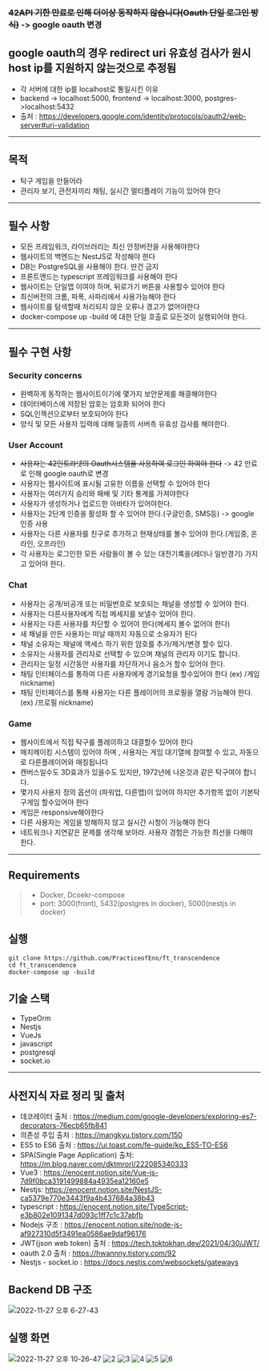 ### ~~42API 기한 만료로 인해 더이상 동작하지 않습니다(Oauth 단일 로그인 방식)~~ -> google oauth 변경
## google oauth의 경우 redirect uri 유효성 검사가 원시 host ip를 지원하지 않는것으로 추정됨
- 각 서버에 대한 ip를 localhost로 통일시킨 이유
- backend -> localhost:5000, frontend -> localhost:3000, postgres->localhost:5432
- 출처 : https://developers.google.com/identity/protocols/oauth2/web-server#uri-validation

----------------------

## 목적
- 탁구 게임을 만들어라
- 관리자 보기, 관전자끼리 채팅, 실시간 멀티플레이 기능이 있어야 한다

----------------------- 
## 필수 사항
- 모든 프레임워크, 라이브러리는 최신 안정버전을 사용해야한다
- 웹사이트의 백엔드는 NestJS로 작성해야 한다
- DB는 PostgreSQL을 사용해야 한다. 딴건 금지
- 프론트엔드는 typescript 프레임워크를 사용해야 한다
- 웹사이트는 단일앱 이여야 하며, 뒤로가기 버튼을 사용할수 있어야 한다
- 최신버전의 크롬, 파폭, 사파리에서 사용가능해야 한다
- 웹사이트를 탐색할때 처리되지 않은 오류나 경고가 없어야한다
- docker-compose up -build 에 대한 단일 호출로 모든것이 실행되어야 한다.

----------------------

## 필수 구현 사항
### Security concerns
- 완벽하게 동작하는 웹사이트이기에 몇가지 보안문제를 해결해야한다
- 데이터베이스에 저장된 암호는 암호화 되어야 한다
- SQL인젝션으로부터 보호되어야 한다
- 양식 및 모든 사용자 입력에 대해 일종의 서버측 유효성 검사를 해야한다.

### User Account
- ~~사용자는 42인트라넷의 Oauth시스템을 사용하여 로그인 하여야 한다~~ -> 42 만료로 인해 google oauth로 변경
- 사용자는 웹사이트에 표시될 고유한 이름을 선택할 수 있어야 한다
- 사용자는 여러가지 승리와 패배 및 기타 통계를 가져야한다
- 사용자가 생성하거나 업로드한 아바타가 있어야한다.
- 사용자는 2단계 인증을 활성화 할 수 있어야 한다.(구글인증, SMS등) -> google 인증 사용
- 사용자는 다른 사용자를 친구로 추가하고 현재상태를 볼수 있어야 한다.(게임중, 온라인, 오프라인)
- 각 사용자는 로그인한 모든 사람들이 볼 수 있는 대전기록을(레더나 일반경기) 가지고 있어야 한다.

### Chat
- 사용자는 공개/비공개 또는 비밀번호로 보호되는 채널을 생성할 수 있어야 한다.
- 사용자는 다른사용자에게 직접 메세지를 보낼수 있어야 한다.
- 사용자는 다른 사용자를 차단할 수 있어야 한다(메세지 볼수 없어야 한다)
- 새 채널을 만든 사용자는 떠날 때까지 자동으로 소유자가 된다
- 채널 소유자는 채널에 액세스 하기 위한 암호를 추가/제거/변경 할수 있다.
- 소유자는 사용자를 관리자로 선택할 수 있으며 채널의 관리자 이기도 합니다.
- 관리자는 일정 시간동안 사용자를 차단하거나 음소거 할수 있어야 한다. 
- 채팅 인터페이스를 통하여 다른 사용자에게 경기요청을 할수있어야 한다 (ex) /게임 nickname)
- 채팅 인터페이스를 통해 사용자는 다른 플레이어의 프로필을 열람 가능해야 한다.(ex) /프로필 nickname)

### Game
- 웹사이트에서 직접 탁구를 플레이하고 대결할수 있어야 한다
- 매치메이킹 시스템이 있어야 하며 , 사용자는 게임 대기열에 참여할 수 있고, 자동으로 다른플레이어와 매칭됩니다
- 캔버스일수도 3D효과가 있을수도 있지만, 1972년에 나온것과 같은 탁구여야 합니다.
- 몇가지 사용자 정의 옵션이 (파워업, 다른맵)이 있어야 하지만 추가항목 없이 기본탁구게임 할수있어야 한다
- 게임은 responsive해야한다
- 다른 사용자는 게임을 방해하지 않고 실시간 시청이 가능해야 한다
- 네트워크나 지연같은 문제를 생각해 보아라. 사용자 경험은 가능한 최선을 다해야 한다.

-----------------------------------------------

## Requirements
> - Docker, Dcoekr-compose
> - port: 3000(front), 5432(postgres in docker), 5000(nestjs in docker)

## 실행
```
git clone https://github.com/PracticeofEno/ft_transcendence
cd ft_transcendence
docker-compose up -build
```

## 기술 스택
- TypeOrm
- Nestjs
- VueJs
- javascript
- postgresql
- socket.io

--------------------------

## 사전지식 자료 정리 및 출처
- 데코레이터 출처 : https://medium.com/google-developers/exploring-es7-decorators-76ecb65fb841 
- 의존성 주입 출처 : https://mangkyu.tistory.com/150
- ES5 to ES6 출처 : https://ui.toast.com/fe-guide/ko_ES5-TO-ES6
- SPA(Single Page Application) 출처: https://m.blog.naver.com/dktmrorl/222085340333 
- Vue3 : https://enocent.notion.site/Vue-js-7d9f0bca3191499884a4935ea12160e5
- Nestjs: https://enocent.notion.site/NestJS-ca5379e770e3443f9a4b437684a38b43
- typescript : https://enocent.notion.site/TypeScript-e3b802e1091347d093c1ff7c1c37abfb
- Nodejs 구조 : https://enocent.notion.site/node-js-af927310d5f3491ea0586ae9daf96176
- JWT(json web token) 출처 : https://tech.toktokhan.dev/2021/04/30/JWT/
- oauth 2.0 출처 : https://hwannny.tistory.com/92
- Nestjs - socket.io : https://docs.nestjs.com/websockets/gateways


## Backend DB 구조
![2022-11-27 오후 6-27-43](https://user-images.githubusercontent.com/57505385/204128177-373b3521-ef5e-40da-acbd-c92fd189f4ac.png)

## 실행 화면

![2022-11-27 오후 10-26-47](https://user-images.githubusercontent.com/57505385/204142580-f2de8d69-5fb1-4aa7-a2e2-f232cf9669cf.png)
![2](https://user-images.githubusercontent.com/57505385/204142583-b36f6e9d-564d-440d-a255-946d02395dc9.png)
![3](https://user-images.githubusercontent.com/57505385/204142585-e3ca4d33-f3ca-4867-a358-4af6c1e3987e.png)
![4](https://user-images.githubusercontent.com/57505385/204142586-16ab13f0-310e-4870-b683-e0c121d53a48.png)
![5](https://user-images.githubusercontent.com/57505385/204142587-aefc5540-4ebd-488f-b2ca-c742c0e729cb.png)
![6](https://user-images.githubusercontent.com/57505385/204142579-300d513e-1a13-488c-8068-eca1ec4ffd49.png)

